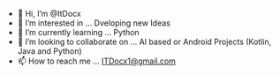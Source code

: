 - 👋 Hi, I’m @ItDocx
- 👀 I’m interested in ... Dveloping new Ideas
- 🌱 I’m currently learning ... Python
- 💞️ I’m looking to collaborate on ... AI based or Android Projects (Kotlin, Java and Python)
- 📫 How to reach me ... ITDocx1@gmail.com

<!---
ItDocx/ItDocx is a ✨ special ✨ repository because its `README.md` (this file) appears on your GitHub profile.
You can click the Preview link to take a look at your changes.
--->
